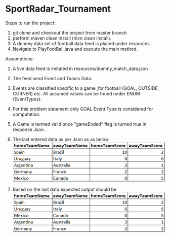 # SportRadar_Tournament
Steps to run the project:
1. git clone and checkout the project from master branch
2. perform maven clean install (mvn clean install).
3. A dummy data set of football data feed is placed under resources.
4. Navigate to PlayFootBall.java and execute the main method.

Assumptions:
1. A live data feed is imitated in resources/dummy_match_data.json
2. The feed send Event and Teams Data.
3. Events are classified specific to a game ,for football (GOAL, OUTSIDE, CORNER) etc.  All assumed values can be found under ENUM (EventTypes).
4. For this problem statement only GOAL Event Type is considered for computation.
5. A Game is termed valid once "gameEnded" flag is turned true in response Json.
6. The last entered data as per Json as as below
![img.png](img.png)
   
7. Based on the last data expected output should be 
![img_1.png](img_1.png)
   
